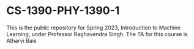 # CS-1390-PHY-1390-1
This is the public repository for Spring 2023, Introduction to Machine Learning, under Professor Raghavendra Singh. The TA for this course is Atharvi Bais
